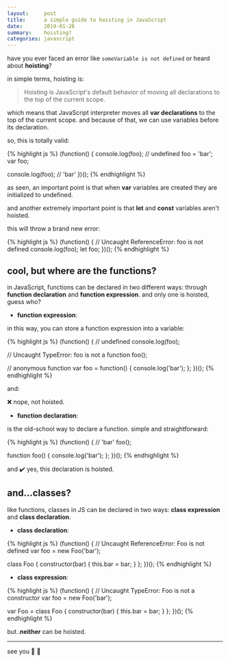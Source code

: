 ```yaml
---
layout:     post
title:      a simple guide to hoisting in JavaScript
date:       2019-01-28
summary:    hoisting?
categories: javascript
---
```


have you ever faced an error like `someVariable is not defined` or heard about __hoisting__?

in simple terms, hoisting is:

> Hoisting is JavaScript's default behavior of moving all declarations to the top of the current scope.

which means that JavaScript interpreter moves all __var declarations__ to the top of the current scope. and because of that, we can use variables before its declaration.

so, this is totally valid:

{% highlight js %}
(function() {
  console.log(foo); // undefined
  foo = 'bar';
  var foo;

  console.log(foo); // 'bar'
})();
{% endhighlight %}

as seen, an important point is that when __var__ variables are created they are initialized to undefined.

and another extremely important point is that __let__ and __const__ variables aren't hoisted.

this will throw a brand new error:

{% highlight js %}
(function() {
  // Uncaught ReferenceError: foo is not defined
  console.log(foo); 
  let foo;
})();
{% endhighlight %}


## cool, but where are the functions?

in JavaScript, functions can be declared in two different ways: through __function declaration__ and __function expression__. and only one is hoisted, guess who?

- __function expression__:

in this way, you can store a function expression into a variable:

{% highlight js %}
(function() {
  // undefined
  console.log(foo);

  // Uncaught TypeError: foo is not a function
  foo();

  // anonymous function
  var foo = function() {
    console.log('bar');
  };
})();
{% endhighlight %}

and:

:x: nope, not hoisted.

- __function declaration__:

is the old-school way to declare a function. simple and straightforward:

{% highlight js %}
(function() {
  // 'bar'
  foo();

  function foo() {
    console.log('bar');
  };
})();
{% endhighlight %}

and :heavy_check_mark: yes, this declaration is hoisted.

## and...classes?

like functions, classes in JS can be declared in two ways: __class expression__ and __class declaration__.

- __class declaration__:

{% highlight js %}
(function() {
  // Uncaught ReferenceError: Foo is not defined
  var foo = new Foo('bar');

  class Foo {
    constructor(bar) {
      this.bar = bar;
    }
  };
})();
{% endhighlight %}

- __class expression__:

{% highlight js %}
(function() {
  // Uncaught TypeError: Foo is not a constructor
  var foo = new Foo('bar');

  var Foo = class Foo {
    constructor(bar) {
      this.bar = bar;
    }
  };
})();
{% endhighlight %}


but..__neither__ can be hoisted.

---

see you :wave: :wave: